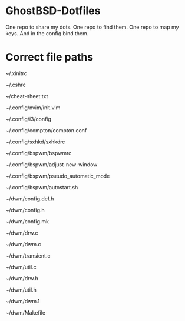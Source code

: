 # GhostBSD-Dotfiles

One repo to share my dots. One repo to find them. One repo to map my keys. And in the config bind them.

# Correct file paths

~/.xinitrc

~/.cshrc

~/cheat-sheet.txt

~/.config/nvim/init.vim

~/.config/i3/config

~/.config/compton/compton.conf

~/.config/sxhkd/sxhkdrc

~/.config/bspwm/bspwmrc

~/.config/bspwm/adjust-new-window

~/.config/bspwm/pseudo_automatic_mode

~/.config/bspwm/autostart.sh

~/dwm/config.def.h

~/dwm/config.h

~/dwm/config.mk

~/dwm/drw.c

~/dwm/dwm.c

~/dwm/transient.c

~/dwm/util.c

~/dwm/drw.h

~/dwm/util.h

~/dwm/dwm.1

~/dwm/Makefile
